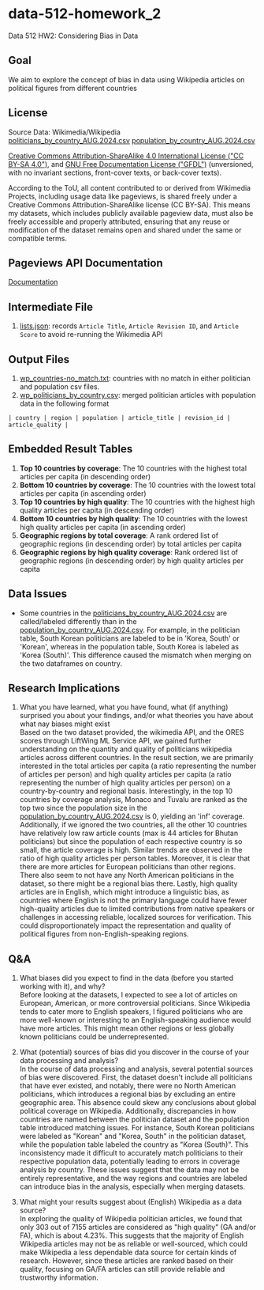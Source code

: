 # data-512-homework_2
Data 512 HW2: Considering Bias in Data

## Goal
We aim to explore the concept of bias in data using Wikipedia articles on political figures from different countries

## License
Source Data: Wikimedia/Wikipedia \
[politicians_by_country_AUG.2024.csv](politicians_by_country_AUG.2024.csv)
[population_by_country_AUG.2024.csv](population_by_country_AUG.2024.csv)

[Creative Commons Attribution-ShareAlike 4.0 International License ("CC BY-SA 4.0")](https://creativecommons.org/licenses/by-sa/4.0/deed.en), and
[GNU Free Documentation License ("GFDL")](https://www.gnu.org/copyleft/fdl.html) (unversioned, with no invariant sections, front-cover texts, or back-cover texts).

 According to the ToU, all content contributed to or derived from Wikimedia Projects, including usage data like pageviews, is shared freely under a Creative Commons Attribution-ShareAlike license (CC BY-SA). This means my datasets, which includes publicly available pageview data, must also be freely accessible and properly attributed, ensuring that any reuse or modification of the dataset remains open and shared under the same or compatible terms.

## Pageviews API Documentation
[Documentation](https://doc.wikimedia.org/generated-data-platform/aqs/analytics-api/reference/page-views.html)

## Intermediate File
1. [lists.json](lists.json): records `Article Title`, `Article Revision ID`, and `Article Score` to avoid re-running the Wikimedia API

## Output Files
1. [wp_countries-no_match.txt](wp_countries-no_match.txt): countries with no match in either politician and population csv files.
2. [wp_politicians_by_country.csv](wp_politicians_by_country.csv): merged politician articles with population data in the following format
```
| country | region | population | article_title | revision_id | article_quality |
```

## Embedded Result Tables
1. **Top 10 countries by coverage**: The 10 countries with the highest total articles per capita (in descending order)
2. **Bottom 10 countries by coverage**: The 10 countries with the lowest total articles per capita (in ascending order)
3. **Top 10 countries by high quality**: The 10 countries with the highest high quality articles per capita (in descending order)
4. **Bottom 10 countries by high quality**: The 10 countries with the lowest high quality articles per capita (in ascending order)
5. **Geographic regions by total coverage**: A rank ordered list of geographic regions (in descending order) by total articles per capita
6. **Geographic regions by high quality coverage**: Rank ordered list of geographic regions (in descending order) by high quality articles per capita


## Data Issues
- Some countries in the [politicians_by_country_AUG.2024.csv](politicians_by_country_AUG.2024.csv) are called/labeled differently than in the [population_by_country_AUG.2024.csv](population_by_country_AUG.2024.csv). For example, in the politician table, South Korean politicians are labeled to be in 'Korea, South' or 'Korean', whereas in the population table, South Korea is labeled as 'Korea (South)'. This difference caused the mismatch when merging on the two dataframes on country.

## Research Implications
1. What you have learned, what you have found, what (if anything) surprised you about your findings, and/or what theories you have about what nay biases might exist \
Based on the two dataset provided, the wikimedia API, and the ORES scores through LiftWing ML Service API, we gained further understanding on the quantity and quality of politicians wikipedia articles across different countries. In the result section, we are primarily interested in the total articles per capita (a ratio representing the number of articles per person) and high quality articles per capita (a ratio representing the number of high quality articles per person) on a country-by-country and regional basis. Interestingly, in the top 10 countries by coverage analysis, Monaco and Tuvalu are ranked as the top two since the population size in the [population_by_country_AUG.2024.csv](population_by_country_AUG.2024.csv) is 0, yielding an 'inf' coverage. Additionally, if we ignored the two countries, all the other 10 countries have relatively low raw article counts (max is 44 articles for Bhutan politicians) but since the population of each respective country is so small, the article coverage is high. Similar trends are observed in the ratio of high quality articles per person tables. 
Moreover, it is clear that there are more articles for European politicians than other regions. There also seem to not have any North American politicians in the dataset, so there might be a regional bias there. Lastly, high quality articles are in English, which might introduce a linguistic bias, as countries where English is not the primary language could have fewer high-quality articles due to limited contributions from native speakers or challenges in accessing reliable, localized sources for verification. This could disproportionately impact the representation and quality of political figures from non-English-speaking regions.

## Q&A
1. What biases did you expect to find in the data (before you started working with it), and why? \
Before looking at the datasets, I expected to see a lot of articles on European, American, or more controversial politicians. Since Wikipedia tends to cater more to English speakers, I figured politicians who are more well-known or interesting to an English-speaking audience would have more articles. This might mean other regions or less globally known politicians could be underrepresented.

2. What (potential) sources of bias did you discover in the course of your data processing and analysis? \
In the course of data processing and analysis, several potential sources of bias were discovered. First, the dataset doesn't include all politicians that have ever existed, and notably, there were no North American politicians, which introduces a regional bias by excluding an entire geographic area. This absence could skew any conclusions about global political coverage on Wikipedia. 
Additionally, discrepancies in how countries are named between the politician dataset and the population table introduced matching issues. For instance, South Korean politicians were labeled as "Korean" and "Korea, South" in the politician dataset, while the population table labeled the country as "Korea (South)". This inconsistency made it difficult to accurately match politicians to their respective population data, potentially leading to errors in coverage analysis by country.
These issues suggest that the data may not be entirely representative, and the way regions and countries are labeled can introduce bias in the analysis, especially when merging datasets.

3. What might your results suggest about (English) Wikipedia as a data source? \
In exploring the quality of Wikipedia politician articles, we found that only 303 out of 7155 articles are considered as "high quality" (GA and/or FA), which is about 4.23%. This suggests that the majority of English Wikipedia articles may not be as reliable or well-sourced, which could make Wikipedia a less dependable data source for certain kinds of research. However, since these articles are ranked based on their quality, focusing on GA/FA articles can still provide reliable and trustworthy information.
